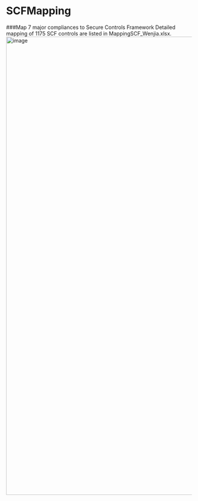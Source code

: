 # SCFMapping
###Map 7 major compliances to Secure Controls Framework
Detailed mapping of 1175 SCF controls are listed in MappingSCF_Wenjia.xlsx.
<img width="1241" alt="image" src="https://github.com/Wenjia1215/SCFMapping/assets/65235107/ac5fdc63-744b-4c02-95e4-565df1b3f0f5">

